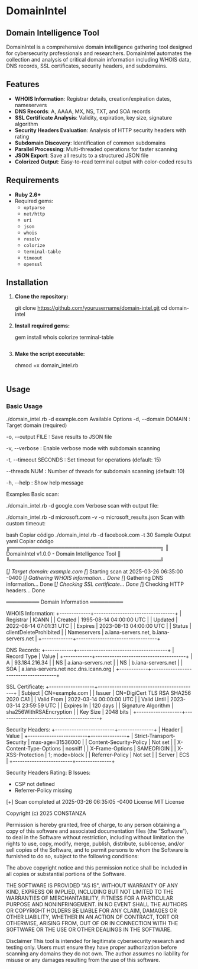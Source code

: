 # DomainIntel
## Domain Intelligence Tool

DomainIntel is a comprehensive domain intelligence gathering tool designed for cybersecurity professionals and researchers. DomainIntel automates the collection and analysis of critical domain information including WHOIS data, DNS records, SSL certificates, security headers, and subdomains.

## Features
- **WHOIS Information**: Registrar details, creation/expiration dates, nameservers
- **DNS Records**: A, AAAA, MX, NS, TXT, and SOA records
- **SSL Certificate Analysis**: Validity, expiration, key size, signature algorithm
- **Security Headers Evaluation**: Analysis of HTTP security headers with rating
- **Subdomain Discovery**: Identification of common subdomains
- **Parallel Processing**: Multi-threaded operations for faster scanning
- **JSON Export**: Save all results to a structured JSON file
- **Colorized Output**: Easy-to-read terminal output with color-coded results

## Requirements
- **Ruby 2.6+**
- Required gems:
  - `optparse`
  - `net/http`
  - `uri`
  - `json`
  - `whois`
  - `resolv`
  - `colorize`
  - `terminal-table`
  - `timeout`
  - `openssl`

## Installation

1. **Clone the repository:**
   
    git clone https://github.com/yourusername/domain-intel.git
    cd domain-intel
  

2. **Install required gems:**
   
    gem install whois colorize terminal-table
    ```

3. **Make the script executable:**
   
    chmod +x domain_intel.rb
    ```

## Usage

### Basic Usage
./domain_intel.rb -d example.com
Available Options
-d, --domain DOMAIN : Target domain (required)

-o, --output FILE : Save results to JSON file

-v, --verbose : Enable verbose mode with subdomain scanning

-t, --timeout SECONDS : Set timeout for operations (default: 15)

--threads NUM : Number of threads for subdomain scanning (default: 10)

-h, --help : Show help message

Examples
Basic scan:

./domain_intel.rb -d google.com
Verbose scan with output file:

./domain_intel.rb -d microsoft.com -v -o microsoft_results.json
Scan with custom timeout:

bash
Copiar código
./domain_intel.rb -d facebook.com -t 30
Sample Output
yaml
Copiar código
╔═════════════════════════════════════════╗
║ DomainIntel v1.0.0 - Domain Intelligence Tool ║
╚═════════════════════════════════════════╝

[*] Target domain: example.com
[*] Starting scan at 2025-03-26 06:35:00 -0400
[*] Gathering WHOIS information... Done
[*] Gathering DNS information... Done
[*] Checking SSL certificate... Done
[*] Checking HTTP headers... Done

═════════ Domain Information ═════════

WHOIS Information:
+-------------+----------------------------------+
| Registrar   | ICANN                            |
| Created     | 1995-08-14 04:00:00 UTC          |
| Updated     | 2022-08-14 07:01:31 UTC          |
| Expires     | 2023-08-13 04:00:00 UTC          |
| Status      | clientDeleteProhibited           |
| Nameservers | a.iana-servers.net, b.iana-servers.net |
+-------------+----------------------------------+

DNS Records:
+------------+--------------------------------------+
| Record Type | Value                                |
+------------+--------------------------------------+
| A          | 93.184.216.34                        |
| NS         | a.iana-servers.net                   |
| NS         | b.iana-servers.net                   |
| SOA        | a.iana-servers.net noc.dns.icann.org |
+------------+--------------------------------------+

SSL Certificate:
+-------------------+------------------------------------------+
| Subject           | CN=example.com                           |
| Issuer            | CN=DigiCert TLS RSA SHA256 2020 CA1     |
| Valid From        | 2022-03-14 00:00:00 UTC                 |
| Valid Until       | 2023-03-14 23:59:59 UTC                 |
| Expires In        | 120 days                                |
| Signature Algorithm | sha256WithRSAEncryption                |
| Key Size          | 2048 bits                               |
+-------------------+------------------------------------------+

Security Headers:
+-------------------------+---------------+
| Header                  | Value         |
+-------------------------+---------------+
| Strict-Transport-Security | max-age=31536000 |
| Content-Security-Policy | Not set       |
| X-Content-Type-Options  | nosniff       |
| X-Frame-Options         | SAMEORIGIN    |
| X-XSS-Protection        | 1; mode=block |
| Referrer-Policy         | Not set       |
| Server                  | ECS           |
+-------------------------+---------------+

Security Headers Rating: B
Issues:
  - CSP not defined
  - Referrer-Policy missing

[+] Scan completed at 2025-03-26 06:35:05 -0400
License
MIT License

Copyright (c) 2025 CONSTANZA

Permission is hereby granted, free of charge, to any person obtaining a copy of this software and associated documentation files (the "Software"), to deal in the Software without restriction, including without limitation the rights to use, copy, modify, merge, publish, distribute, sublicense, and/or sell copies of the Software, and to permit persons to whom the Software is furnished to do so, subject to the following conditions:

The above copyright notice and this permission notice shall be included in all copies or substantial portions of the Software.

THE SOFTWARE IS PROVIDED "AS IS", WITHOUT WARRANTY OF ANY KIND, EXPRESS OR IMPLIED, INCLUDING BUT NOT LIMITED TO THE WARRANTIES OF MERCHANTABILITY, FITNESS FOR A PARTICULAR PURPOSE AND NONINFRINGEMENT. IN NO EVENT SHALL THE AUTHORS OR COPYRIGHT HOLDERS BE LIABLE FOR ANY CLAIM, DAMAGES OR OTHER LIABILITY, WHETHER IN AN ACTION OF CONTRACT, TORT OR OTHERWISE, ARISING FROM, OUT OF OR IN CONNECTION WITH THE SOFTWARE OR THE USE OR OTHER DEALINGS IN THE SOFTWARE.

Disclaimer
This tool is intended for legitimate cybersecurity research and testing only. Users must ensure they have proper authorization before scanning any domains they do not own. The author assumes no liability for misuse or any damages resulting from the use of this software.


